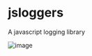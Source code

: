 # jsloggers
A javascript logging library

![image](https://user-images.githubusercontent.com/76823086/123559147-37f05500-d768-11eb-9621-d48817567737.png)
